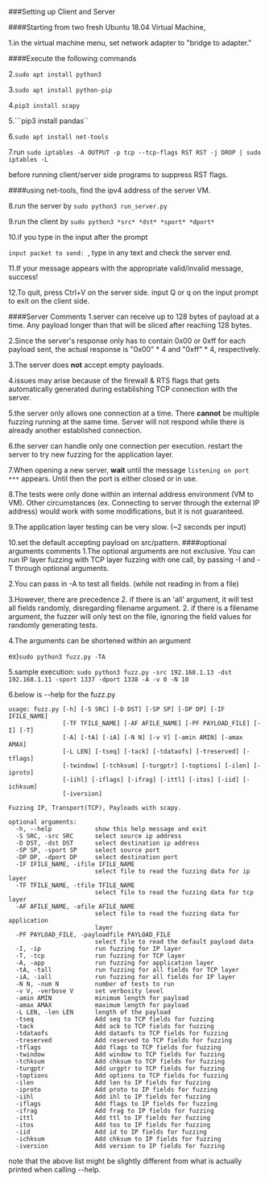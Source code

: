 ###Setting up Client and Server

####Starting from two fresh Ubuntu 18.04 Virtual Machine,

1.in the virtual machine menu, set network adapter to "bridge to adapter."

####Execute the following commands

2.```sudo apt install python3```

3.```sudo apt install python-pip```

4.```pip3 install scapy```

5.```pip3 install pandas``

6.```sudo apt install net-tools```

7.run 
```sudo iptables -A OUTPUT -p tcp --tcp-flags RST RST -j DROP | sudo iptables -L```

before running client/server side programs to suppress RST flags.

####using net-tools, find the ipv4 address of the server VM.

8.run the server by ```sudo python3 run_server.py```

9.run the client by ```sudo python3 *src* *dst* *sport* *dport*```

10.if you type in the input after the prompt

```input packet to send: ```, type in any text and check the server end.

11.If your message appears with the appropriate valid/invalid message, success!

12.To quit, press Ctrl+V on the server side. input Q or q on the input prompt to exit on the client side.

####Server Comments
1.server can receive up to 128 bytes of payload at a time. Any payload longer than that will be sliced after reaching 128 bytes.

2.Since the server's response only has to contain 0x00 or 0xff for each payload sent, the actual response is "0x00" * 4 and "0xff" * 4, respectively.

3.The server does __not__ accept empty payloads.

4.issues may arise because of the firewall & RTS flags that gets automatically generated during establishing TCP connection with the server.

5.the server only allows one connection at a time. There __cannot__ be multiple fuzzing running at the same time. Server will not respond while there is already another established connection.

6.the server can handle only one connection per execution. restart the server to try new fuzzing for the application layer.

7.When opening a new server, __wait__ until the message ```listening on port ***``` appears. Until then the port is either closed or in use.

8.The tests were only done within an internal address environment (VM to VM). Other circumstances (ex. Connecting to server through the external IP address) would work with some modifications, but it is not guaranteed.

9.The application layer testing can be very slow. (~2 seconds per input)

10.set the default accepting payload on src/pattern.
####optional arguments comments
1.The optional arguments are not exclusive. You can run IP layer fuzzing with TCP layer fuzzing with one call, by passing -I and -T through optional arguments.

2.You can pass in -A to test all fields. (while not reading in from a file)

3.However, there are precedence
2. if there is an 'all' argument, it will test all fields randomly, disregarding filename argument.
2. if there is a filename argument, the fuzzer will only test on the file, ignoring the field values for randomly generating tests.

4.The arguments can be shortened within an argument

ex)```sudo python3 fuzz.py -TA```

5.sample execution: ```sudo python3 fuzz.py -src 192.168.1.13 -dst 192.168.1.11 -sport 1337 -dport 1338 -A -v 0 -N 10```

6.below is --help for the fuzz.py

```
usage: fuzz.py [-h] [-S SRC] [-D DST] [-SP SP] [-DP DP] [-IF IFILE_NAME]
               [-TF TFILE_NAME] [-AF AFILE_NAME] [-PF PAYLOAD_FILE] [-I] [-T]
               [-A] [-tA] [-iA] [-N N] [-v V] [-amin AMIN] [-amax AMAX]
               [-L LEN] [-tseq] [-tack] [-tdataofs] [-treserved] [-tflags]
               [-twindow] [-tchksum] [-turgptr] [-toptions] [-ilen] [-iproto]
               [-iihl] [-iflags] [-ifrag] [-ittl] [-itos] [-iid] [-ichksum]
               [-iversion]

Fuzzing IP, Transport(TCP), Payloads with scapy.

optional arguments:
  -h, --help            show this help message and exit
  -S SRC, -src SRC      select source ip address
  -D DST, -dst DST      select destination ip address
  -SP SP, -sport SP     select source port
  -DP DP, -dport DP     select destination port
  -IF IFILE_NAME, -ifile IFILE_NAME
                        select file to read the fuzzing data for ip layer
  -TF TFILE_NAME, -tfile TFILE_NAME
                        select file to read the fuzzing data for tcp layer
  -AF AFILE_NAME, -afile AFILE_NAME
                        select file to read the fuzzing data for application
                        layer
  -PF PAYLOAD_FILE, -payloadfile PAYLOAD_FILE
                        select file to read the default payload data
  -I, -ip               run fuzzing for IP layer
  -T, -tcp              run fuzzing for TCP layer
  -A, -app              run fuzzing for application layer
  -tA, -tall            run fuzzing for all fields for TCP layer
  -iA, -iall            run fuzzing for all fields for IP layer
  -N N, -num N          number of tests to run
  -v V, -verbose V      set verbosity level
  -amin AMIN            minimum length for payload
  -amax AMAX            maximum length for payload
  -L LEN, -len LEN      length of the payload
  -tseq                 Add seq to TCP fields for fuzzing
  -tack                 Add ack to TCP fields for fuzzing
  -tdataofs             Add dataofs to TCP fields for fuzzing
  -treserved            Add reserved to TCP fields for fuzzing
  -tflags               Add flags to TCP fields for fuzzing
  -twindow              Add window to TCP fields for fuzzing
  -tchksum              Add chksum to TCP fields for fuzzing
  -turgptr              Add urgptr to TCP fields for fuzzing
  -toptions             Add options to TCP fields for fuzzing
  -ilen                 Add len to IP fields for fuzzing
  -iproto               Add proto to IP fields for fuzzing
  -iihl                 Add ihl to IP fields for fuzzing
  -iflags               Add flags to IP fields for fuzzing
  -ifrag                Add frag to IP fields for fuzzing
  -ittl                 Add ttl to IP fields for fuzzing
  -itos                 Add tos to IP fields for fuzzing
  -iid                  Add id to IP fields for fuzzing
  -ichksum              Add chksum to IP fields for fuzzing
  -iversion             Add version to IP fields for fuzzing

```
note that the above list might be slightly different from what is actually printed when calling --help.

